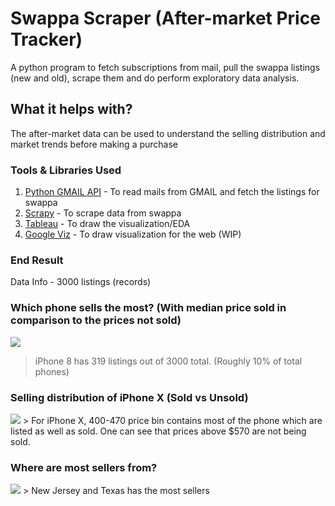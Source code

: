 # Swappa Scraper (After-market Price Tracker)
A python program to fetch subscriptions from mail, pull the swappa listings (new and old), scrape them and do perform exploratory data analysis.

## What it helps with?
The after-market data can be used to understand the selling distribution and market trends before making a purchase

### Tools & Libraries Used
  1. [Python GMAIL API](https://developers.google.com/gmail/api/quickstart/python) - To read mails from GMAIL and fetch the listings for swappa
  2. [Scrapy](https://scrapy.org/) - To scrape data from swappa
  3. [Tableau](https://www.tableau.com/products/desktop) - To draw the visualization/EDA
  3. [Google Viz](https://developers.google.com/chart/interactive/docs/reference) - To draw visualization for the web (WIP)
 
 
### End Result 
 Data Info - 3000 listings (records)
 
### Which phone sells the most? (With median price sold in comparison to the prices not sold)

<img src="https://i.imgur.com/unH5iyg.png">

> iPhone 8 has 319 listings out of 3000 total. (Roughly 10% of total phones)

### Selling distribution of iPhone X (Sold vs Unsold)
<img src="https://i.imgur.com/gCOjvB9.png">
> For iPhone X, 400-470 price bin contains most of the phone which are listed as well as sold. One can see that prices above $570 are not being sold.

### Where are most sellers from?
<img src="https://i.imgur.com/8fOMIK0.png">
> New Jersey and Texas has the most sellers
